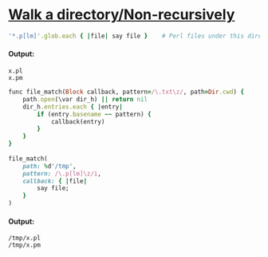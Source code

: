 [1]: http://rosettacode.org/wiki/Walk_a_directory/Non-recursively

# [Walk a directory/Non-recursively][1]

```ruby
'*.p[lm]'.glob.each { |file| say file }    # Perl files under this directory
```

#### Output:
```
x.pl
x.pm
```
```ruby
func file_match(Block callback, pattern=/\.txt\z/, path=Dir.cwd) {
    path.open(\var dir_h) || return nil
    dir_h.entries.each { |entry|
        if (entry.basename ~~ pattern) {
            callback(entry)
        }
    }
}
 
file_match(
    path: %d'/tmp',
    pattern: /\.p[lm]\z/i,
    callback: { |file|
        say file;
    }
)
```

#### Output:
```
/tmp/x.pl
/tmp/x.pm
```
